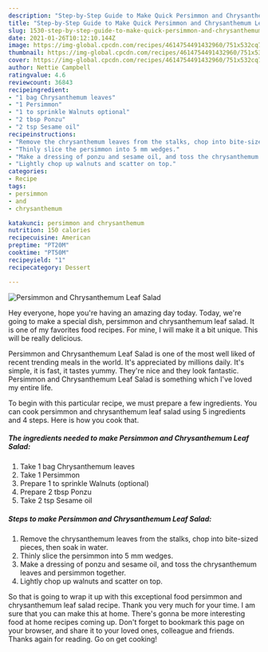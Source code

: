 ```yaml
---
description: "Step-by-Step Guide to Make Quick Persimmon and Chrysanthemum Leaf Salad"
title: "Step-by-Step Guide to Make Quick Persimmon and Chrysanthemum Leaf Salad"
slug: 1530-step-by-step-guide-to-make-quick-persimmon-and-chrysanthemum-leaf-salad
date: 2021-01-26T10:12:10.144Z
image: https://img-global.cpcdn.com/recipes/4614754491432960/751x532cq70/persimmon-and-chrysanthemum-leaf-salad-recipe-main-photo.jpg
thumbnail: https://img-global.cpcdn.com/recipes/4614754491432960/751x532cq70/persimmon-and-chrysanthemum-leaf-salad-recipe-main-photo.jpg
cover: https://img-global.cpcdn.com/recipes/4614754491432960/751x532cq70/persimmon-and-chrysanthemum-leaf-salad-recipe-main-photo.jpg
author: Nettie Campbell
ratingvalue: 4.6
reviewcount: 36843
recipeingredient:
- "1 bag Chrysanthemum leaves"
- "1 Persimmon"
- "1 to sprinkle Walnuts optional"
- "2 tbsp Ponzu"
- "2 tsp Sesame oil"
recipeinstructions:
- "Remove the chrysanthemum leaves from the stalks, chop into bite-sized pieces, then soak in water."
- "Thinly slice the persimmon into 5 mm wedges."
- "Make a dressing of ponzu and sesame oil, and toss the chrysanthemum leaves and persimmon together."
- "Lightly chop up walnuts and scatter on top."
categories:
- Recipe
tags:
- persimmon
- and
- chrysanthemum

katakunci: persimmon and chrysanthemum 
nutrition: 150 calories
recipecuisine: American
preptime: "PT20M"
cooktime: "PT50M"
recipeyield: "1"
recipecategory: Dessert

---
```



![Persimmon and Chrysanthemum Leaf Salad](https://img-global.cpcdn.com/recipes/4614754491432960/751x532cq70/persimmon-and-chrysanthemum-leaf-salad-recipe-main-photo.jpg)

Hey everyone, hope you're having an amazing day today. Today, we're going to make a special dish, persimmon and chrysanthemum leaf salad. It is one of my favorites food recipes. For mine, I will make it a bit unique. This will be really delicious.



Persimmon and Chrysanthemum Leaf Salad is one of the most well liked of recent trending meals in the world. It's appreciated by millions daily. It's simple, it is fast, it tastes yummy. They're nice and they look fantastic. Persimmon and Chrysanthemum Leaf Salad is something which I've loved my entire life.


To begin with this particular recipe, we must prepare a few ingredients. You can cook persimmon and chrysanthemum leaf salad using 5 ingredients and 4 steps. Here is how you cook that.

<!--inarticleads1-->

##### The ingredients needed to make Persimmon and Chrysanthemum Leaf Salad:

1. Take 1 bag Chrysanthemum leaves
1. Take 1 Persimmon
1. Prepare 1 to sprinkle Walnuts (optional)
1. Prepare 2 tbsp Ponzu
1. Take 2 tsp Sesame oil




<!--inarticleads2-->

##### Steps to make Persimmon and Chrysanthemum Leaf Salad:

1. Remove the chrysanthemum leaves from the stalks, chop into bite-sized pieces, then soak in water.
1. Thinly slice the persimmon into 5 mm wedges.
1. Make a dressing of ponzu and sesame oil, and toss the chrysanthemum leaves and persimmon together.
1. Lightly chop up walnuts and scatter on top.




So that is going to wrap it up with this exceptional food persimmon and chrysanthemum leaf salad recipe. Thank you very much for your time. I am sure that you can make this at home. There's gonna be more interesting food at home recipes coming up. Don't forget to bookmark this page on your browser, and share it to your loved ones, colleague and friends. Thanks again for reading. Go on get cooking!

